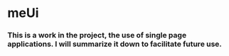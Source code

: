 # meUi
### This is a work in the project, the use of single page applications. I will summarize it down to facilitate future use.
